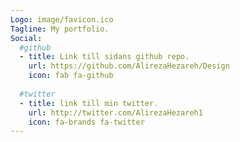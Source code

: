 ```yaml
---
Logo: image/favicon.ico
Tagline: My portfolio.
Social:
  #github
  - title: Link till sidans github repo.
    url: https://github.com/AlirezaHezareh/Design
    icon: fab fa-github
    
  #twitter
  - title: link till min twitter.
    url: http://twitter.com/AlirezaHezareh1
    icon: fa-brands fa-twitter
---
```

